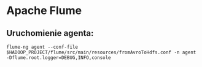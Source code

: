 # Apache Flume

## Uruchomienie agenta:

```
flume-ng agent --conf-file $HADOOP_PROJECT/flume/src/main/resources/fromAvroToHdfs.conf -n agent -Dflume.root.logger=DEBUG,INFO,console
```